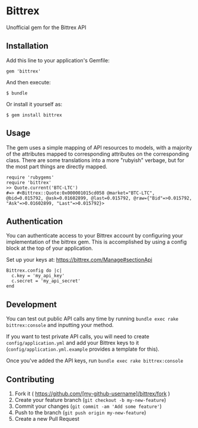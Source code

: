 # Bittrex

Unofficial gem for the Bittrex API

## Installation

Add this line to your application's Gemfile:

    gem 'bittrex'

And then execute:

    $ bundle

Or install it yourself as:

    $ gem install bittrex

## Usage

The gem uses a simple mapping of API resources to models, with a majority of the attributes mapped to corresponding attributes on the corresponding class. There are some translations into a more "rubyish" verbage, but for the most part things are directly mapped.

    require 'rubygems'
    require 'bittrex'
    >> Quote.current('BTC-LTC')
    #=> #<Bittrex::Quote:0x000001015cd058 @market="BTC-LTC", @bid=0.015792, @ask=0.01602899, @last=0.015792, @raw={"Bid"=>0.015792, "Ask"=>0.01602899, "Last"=>0.015792}>

## Authentication

You can authenticate access to your Bittrex account by configuring your implementation of the bittrex gem. This is accomplished by using a config block at the top of your application.

Set up your keys at: https://bittrex.com/Manage#sectionApi

    Bittrex.config do |c|
      c.key = 'my_api_key'
      c.secret = 'my_api_secret'
    end

## Development

You can test out public API calls any time by running `bundle exec rake bittrex:console` and inputting your method.

If you want to test private API calls, you will need to create `config/application.yml` and add your Bittrex keys to it (`config/application.yml.example` provides a template for this).

Once you've added the API keys, run `bundle exec rake bittrex:console`

## Contributing

1. Fork it ( https://github.com/[my-github-username]/bittrex/fork )
2. Create your feature branch (`git checkout -b my-new-feature`)
3. Commit your changes (`git commit -am 'Add some feature'`)
4. Push to the branch (`git push origin my-new-feature`)
5. Create a new Pull Request
